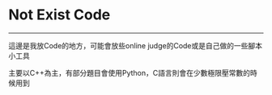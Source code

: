 # Not Exist Code
---
這邊是我放Code的地方，可能會放些online judge的Code或是自己做的一些腳本小工具

主要以C++為主，有部分題目會使用Python，C語言則會在少數極限壓常數的時候用到